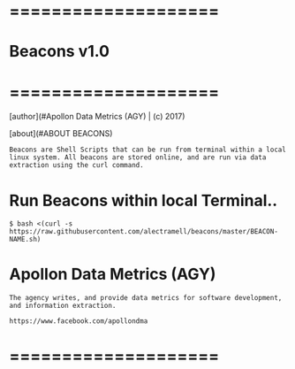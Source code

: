 # ====================
# Beacons v1.0
# ====================

[author](#Apollon Data Metrics (AGY) | (c) 2017)

[about](#ABOUT BEACONS)

	Beacons are Shell Scripts that can be run from terminal within a local linux system. All beacons are stored online, and are run via data extraction using the curl command.

# Run Beacons within local Terminal..

	$ bash <(curl -s https://raw.githubusercontent.com/alectramell/beacons/master/BEACON-NAME.sh)

# Apollon Data Metrics (AGY)

	The agency writes, and provide data metrics for software development, and information extraction.

	https://www.facebook.com/apollondma

# ====================
